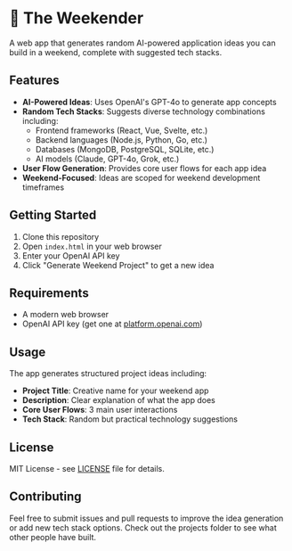 # 🚀 The Weekender

A web app that generates random AI-powered application ideas you can build in a weekend, complete with suggested tech stacks.

## Features

- **AI-Powered Ideas**: Uses OpenAI's GPT-4o to generate app concepts
- **Random Tech Stacks**: Suggests diverse technology combinations including:
  - Frontend frameworks (React, Vue, Svelte, etc.)
  - Backend languages (Node.js, Python, Go, etc.)
  - Databases (MongoDB, PostgreSQL, SQLite, etc.)
  - AI models (Claude, GPT-4o, Grok, etc.)
- **User Flow Generation**: Provides core user flows for each app idea
- **Weekend-Focused**: Ideas are scoped for weekend development timeframes

## Getting Started

1. Clone this repository
2. Open `index.html` in your web browser
3. Enter your OpenAI API key
4. Click "Generate Weekend Project" to get a new idea

## Requirements

- A modern web browser
- OpenAI API key (get one at [platform.openai.com](https://platform.openai.com))

## Usage

The app generates structured project ideas including:
- **Project Title**: Creative name for your weekend app
- **Description**: Clear explanation of what the app does
- **Core User Flows**: 3 main user interactions
- **Tech Stack**: Random but practical technology suggestions

## License

MIT License - see [LICENSE](LICENSE) file for details.

## Contributing

Feel free to submit issues and pull requests to improve the idea generation or add new tech stack options. Check out the projects folder to see what other people have built.

